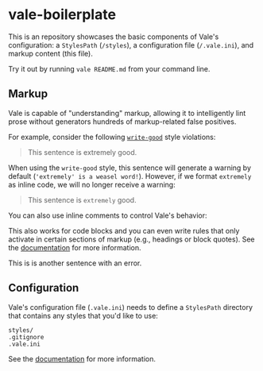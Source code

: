 # vale-boilerplate

This is an repository showcases the basic components of Vale's configuration: a `StylesPath` (`/styles`), a configuration file (`/.vale.ini`), and markup content (this file).

Try it out by running `vale README.md` from your command line.

## Markup

Vale is capable of "understanding" markup, allowing it to intelligently lint prose without generators hundreds of markup-related false positives.

For example, consider the following [`write-good`](https://github.com/btford/write-good) style violations:

> This sentence is extremely good.

When using the `write-good` style, this sentence will generate a warning by default (`'extremely' is a weasel word!`). However, if we format `extremely` as inline code, we will no longer receive a warning:

> This sentence is `extremely` good.

You can also use inline comments to control Vale's behavior:

<!-- vale off -->

This also works for code blocks and you can even write rules that only activate in certain sections of markup (e.g., headings or block quotes). See the [documentation](https://errata-ai.gitbook.io/vale/markup) for more information.

<!-- vale on -->

This is is another sentence with an error.

## Configuration

Vale's configuration file (`.vale.ini`) needs to define a `StylesPath` directory that contains any styles that you'd like to use:

```text
styles/
.gitignore
.vale.ini
```

See the [documentation](https://errata-ai.gitbook.io/vale/configuration) for more information.

